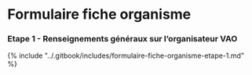 # Formulaire fiche organisme

### Etape 1 - Renseignements généraux sur l’organisateur VAO

{% include "../.gitbook/includes/formulaire-fiche-organisme-etape-1.md" %}







